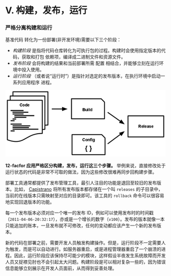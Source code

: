 # V. 构建，发布，运行

### 严格分离构建和运行

基准代码 转化为一份部署(非开发环境)需要以下三个阶段：

*   *构建阶段* 是指将代码仓库转化为可执行包的过程。构建时会使用指定版本的代码，获取和打包 依赖项，编译成二进制文件和资源文件。
*   *发布阶段* 会将构建的结果和当前部署所需 配置 相结合，并能够立刻在运行环境中投入使用。
*   *运行阶段* （或者说“运行时”）是指针对选定的发布版本，在执行环境中启动一系列应用程序 进程。

![代码被构建，然后和配置结合成为发布版本](img/ac1cbbaac018b58ea576a765246911e3.jpg)

**12-facfor 应用严格区分构建，发布，运行这三个步骤。** 举例来说，直接修改处于运行状态的代码是非常不可取的做法，因为这些修改很难再同步回构建步骤。

部署工具通常都提供了发布管理工具，最引人注目的功能是退回至较旧的发布版本。比如， [Capistrano](https://github.com/capistrano/capistrano/wiki) 将所有发布版本都存储在一个叫 `releases` 的子目录中，当前的在线版本只需映射至对应的目录即可。该工具的 `rollback` 命令可以很容易地实现回退版本的功能。

每一个发布版本必须对应一个唯一的发布 ID，例如可以使用发布时的时间戳（`2011-04-06-20:32:17`），亦或是一个增长的数字（`v100`）。发布的版本就像一本只能追加的账本，一旦发布就不可修改，任何的变动都应该产生一个新的发布版本。

新的代码在部署之前，需要开发人员触发构建操作。但是，运行阶段不一定需要人为触发，而是可以自动进行。如服务器重启，或是进程管理器重启了一个崩溃的进程。因此，运行阶段应该保持尽可能少的模块，这样假设半夜发生系统故障而开发人员又捉襟见肘也不会引起太大问题。构建阶段是可以相对复杂一些的，因为错误信息能够立刻展示在开发人员面前，从而得到妥善处理。